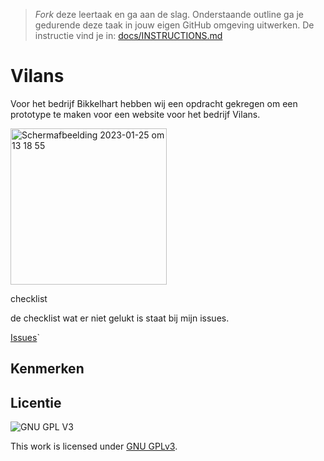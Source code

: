 > _Fork_ deze leertaak en ga aan de slag. Onderstaande outline ga je gedurende deze taak in jouw eigen GitHub omgeving uitwerken. De instructie vind je in: [docs/INSTRUCTIONS.md](docs/INSTRUCTIONS.md)

# Vilans 

Voor het bedrijf Bikkelhart hebben wij een opdracht gekregen om een prototype te maken voor een website voor het bedrijf Vilans.

<img width="250" alt="Schermafbeelding 2023-01-25 om 13 18 55" src="https://user-images.githubusercontent.com/112856687/214561810-1d047648-1797-4758-8d5b-fde707e41eda.png"> 

checklist

de checklist wat er niet gelukt is staat bij mijn issues.

[Issues](https://github.com/anoukbruinn/the-startup-responsive-interactieve-website/issues)`


## Kenmerken
<!-- Bij Kenmerken staat welke technieken zijn gebruikt en hoe. Wat is de HTML structuur? Wat zijn de belangrijkste dingen in CSS? Wat is er met JS gedaan en hoe? -->


## Licentie

![GNU GPL V3](https://www.gnu.org/graphics/gplv3-127x51.png)

This work is licensed under [GNU GPLv3](./LICENSE).
